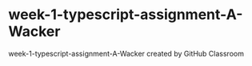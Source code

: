 # week-1-typescript-assignment-A-Wacker
week-1-typescript-assignment-A-Wacker created by GitHub Classroom
